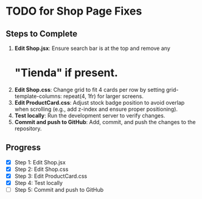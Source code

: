 # TODO for Shop Page Fixes

## Steps to Complete

1. **Edit Shop.jsx**: Ensure search bar is at the top and remove any <h1> "Tienda" if present.
2. **Edit Shop.css**: Change grid to fit 4 cards per row by setting grid-template-columns: repeat(4, 1fr) for larger screens.
3. **Edit ProductCard.css**: Adjust stock badge position to avoid overlap when scrolling (e.g., add z-index and ensure proper positioning).
4. **Test locally**: Run the development server to verify changes.
5. **Commit and push to GitHub**: Add, commit, and push the changes to the repository.

## Progress
- [x] Step 1: Edit Shop.jsx
- [x] Step 2: Edit Shop.css
- [x] Step 3: Edit ProductCard.css
- [x] Step 4: Test locally
- [ ] Step 5: Commit and push to GitHub
